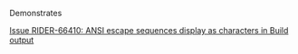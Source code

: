 ﻿Demonstrates

[Issue RIDER-66410: ANSI escape sequences display as characters in Build output](https://youtrack.jetbrains.com/issue/RIDER-66410)
